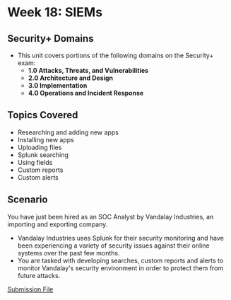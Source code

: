 # Week 18: SIEMs

## Security+ Domains
- This unit covers portions of the following domains on the Security+ exam:
    - **1.0 Attacks, Threats, and Vulnerabilities** 
    - **2.0 Architecture and Design**
    - **3.0 Implementation**
    - **4.0 Operations and Incident Response**

## Topics Covered
- Researching and adding new apps
- Installing new apps
- Uploading files
- Splunk searching
- Using fields
- Custom reports
- Custom alerts

## Scenario

You have just been hired as an SOC Analyst by Vandalay Industries, an importing and exporting company.
 
- Vandalay Industries uses Splunk for their security monitoring and have been experiencing a variety of security issues against their online systems over the past few months. 
- You are tasked with developing searches, custom reports and alerts to monitor Vandalay's security environment in order to protect them from future attacks.

[Submission File](./Week18_SubmissionFile.md)

